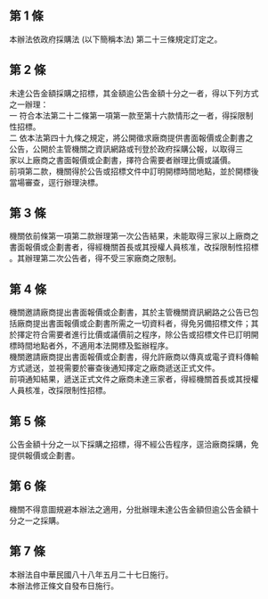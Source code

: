 第 1 條
-------
本辦法依政府採購法 (以下簡稱本法) 第二十三條規定訂定之。

第 2 條
-------
未達公告金額採購之招標，其金額逾公告金額十分之一者，得以下列方式  
之一辦理：  
一  符合本法第二十二條第一項第一款至第十六款情形之一者，得採限制  
    性招標。  
二  依本法第四十九條之規定，將公開徵求廠商提供書面報價或企劃書之  
    公告，公開於主管機關之資訊網路或刊登於政府採購公報，以取得三  
    家以上廠商之書面報價或企劃書，擇符合需要者辦理比價或議價。  
前項第二款，機關得於公告或招標文件中訂明開標時間地點，並於開標後  
當場審查，逕行辦理決標。

第 3 條
-------
機關依前條第一項第二款辦理第一次公告結果，未能取得三家以上廠商之  
書面報價或企劃書者，得經機關首長或其授權人員核准，改採限制性招標  
。其辦理第二次公告者，得不受三家廠商之限制。

第 4 條
-------
機關邀請廠商提出書面報價或企劃書，其於主管機關資訊網路之公告已包  
括廠商提出書面報價或企劃書所需之一切資料者，得免另備招標文件；其  
於擇定符合需要者進行比價或議價前之程序，除公告或招標文件已訂明開  
標時間地點者外，不適用本法開標及監辦程序。  
機關邀請廠商提出書面報價或企劃書，得允許廠商以傳真或電子資料傳輸  
方式遞送，並視需要於審查後通知擇定之廠商遞送正式文件。  
前項通知結果，遞送正式文件之廠商未達三家者，得經機關首長或其授權  
人員核准，改採限制性招標。

第 5 條
-------
公告金額十分之一以下採購之招標，得不經公告程序，逕洽廠商採購，免  
提供報價或企劃書。

第 6 條
-------
機關不得意圖規避本辦法之適用，分批辦理未達公告金額但逾公告金額十  
分之一之採購。

第 7 條
-------
本辦法自中華民國八十八年五月二十七日施行。  
本辦法修正條文自發布日施行。

